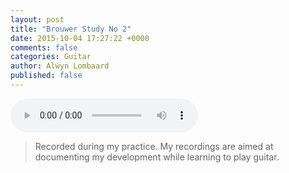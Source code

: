 ```yaml
---
layout: post
title: "Brouwer Study No 2"
date: 2015-10-04 17:27:22 +0000
comments: false
categories: Guitar
author: Alwyn Lombaard
published: false
---
```


<audio controls>
  <source src="/music/Brouwer_Study_No_2_20151004_140303.mp3" type="audio/mpeg">
</audio>

>Recorded during my practice. My recordings are aimed at documenting my development while learning to play guitar.
